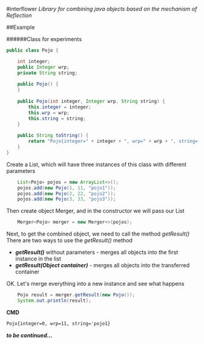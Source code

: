 #interflower
*Library for combining java objects based on the mechanism of Reflection*

##Example

######Class for experiments
```java
public class Pojo {

    int integer;
    public Integer wrp;
    private String string;
    
    public Pojo() {
    }
    
    public Pojo(int integer, Integer wrp, String string) {
        this.integer = integer;
        this.wrp = wrp;
        this.string = string;
    }
    
    public String toString() {
        return "Pojo{integer=" + integer + ", wrp=" + wrp + ", string='" + string + '}';
    }
}
```

Create a List, which will have three instances of this class with different parameters

```java
    List<Pojo> pojos = new ArrayList<>();
    pojos.add(new Pojo(1, 11, "pojo1"));
    pojos.add(new Pojo(2, 22, "pojo2"));
    pojos.add(new Pojo(3, 33, "pojo3"));
```
Then create object Merger, and in the constructor we will pass our List
```java
    Merger<Pojo> merger = new Merger<>(pojos);
```
Next, to get the combined object, we need to call the method _getResult()_   
There are two ways to use the _getResult()_ method

* ***getResult()*** without parameters - merges all objects into the first instance in the list
* ***getResult(Object container)*** - merges all objects into the transferred container

OK. Let's merge everything into a new instance and see what happens
```java
    Pojo result = merger.getResult(new Pojo());
    System.out.println(result);
```
**CMD**
```cmd
Pojo{integer=0, wrp=11, string='pojo1}
```

***to be continued...***

